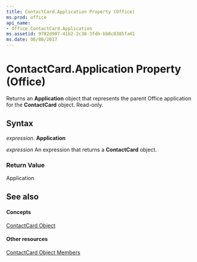 ```yaml
---
title: ContactCard.Application Property (Office)
ms.prod: office
api_name:
- Office.ContactCard.Application
ms.assetid: 9782d907-41b2-2c38-3fdb-bb8c0385fa41
ms.date: 06/08/2017
---
```



# ContactCard.Application Property (Office)

Returns an **Application** object that represents the parent Office application for the **ContactCard** object. Read-only.


## Syntax

 _expression_. **Application**

 _expression_ An expression that returns a **ContactCard** object.


### Return Value

Application


## See also


#### Concepts


[ContactCard Object](contactcard-object-office.md)
#### Other resources


[ContactCard Object Members](contactcard-members-office.md)

